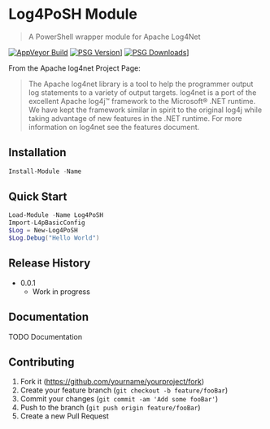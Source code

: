 # Log4PoSH Module
> A PowerShell wrapper module for Apache Log4Net

[![AppVeyor Build][appv-b-img]][appv-url]
[![PSG Version][psg-v-img]][psg-url]]
[![PSG Downloads][psg-dt-img]][psg-url]]

From the Apache log4net Project Page:

> The Apache log4net library is a tool to help the programmer output log statements to a variety of output targets. log4net is a port of the excellent Apache log4j™ framework to the Microsoft® .NET runtime. We have kept the framework similar in spirit to the original log4j while taking advantage of new features in the .NET runtime. For more information on log4net see the features document.

## Installation

```powershell
Install-Module -Name
```

## Quick Start

```powershell
Load-Module -Name Log4PoSH
Import-L4pBasicConfig
$Log = New-Log4PoSH
$Log.Debug("Hello World")

```

## Release History

* 0.0.1
    * Work in progress


## Documentation

TODO Documentation


## Contributing

1. Fork it (<https://github.com/yourname/yourproject/fork>)
2. Create your feature branch (`git checkout -b feature/fooBar`)
3. Commit your changes (`git commit -am 'Add some fooBar'`)
4. Push to the branch (`git push origin feature/fooBar`)
5. Create a new Pull Request



<!-- Defines -->
[appv-b-img]:	https://img.shields.io/appveyor/build/chrisstone/Log4PoSH.svg
[appv-url]:		https://ci.appveyor.com/project/chrisstone/log4posh
[psg-v-img]:	https://img.shields.io/powershellgallery/v/Log4PoSH.svg
[psg-dt-img]:	https://img.shields.io/powershellgallery/dt/Log4PoSH.svg
[psg-url]:		https://powershellgallery.com/
